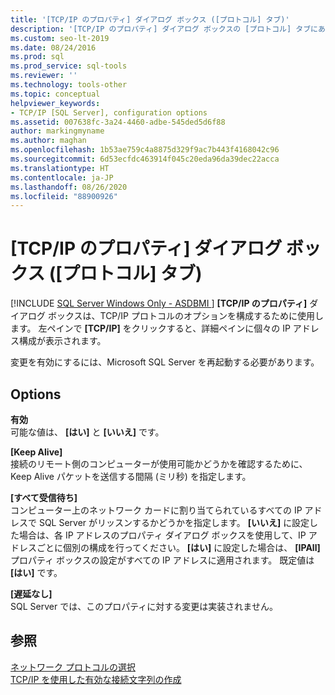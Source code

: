 ```yaml
---
title: '[TCP/IP のプロパティ] ダイアログ ボックス ([プロトコル] タブ)'
description: '[TCP/IP のプロパティ] ダイアログ ボックスの [プロトコル] タブにあるオプションを使用して、Keep Alive 間隔、有効なフラグ、およびその他のプロパティを構成します。'
ms.custom: seo-lt-2019
ms.date: 08/24/2016
ms.prod: sql
ms.prod_service: sql-tools
ms.reviewer: ''
ms.technology: tools-other
ms.topic: conceptual
helpviewer_keywords:
- TCP/IP [SQL Server], configuration options
ms.assetid: 007638fc-3a24-4460-adbe-545ded5d6f88
author: markingmyname
ms.author: maghan
ms.openlocfilehash: 1b53ae759c4a8875d329f9ac7b443f4168042c96
ms.sourcegitcommit: 6d53ecfdc463914f045c20eda96da39dec22acca
ms.translationtype: HT
ms.contentlocale: ja-JP
ms.lasthandoff: 08/26/2020
ms.locfileid: "88900926"
---
```

# <a name="tcpip-properties-protocols-tab"></a>[TCP/IP のプロパティ] ダイアログ ボックス ([プロトコル] タブ)
[!INCLUDE [SQL Server Windows Only - ASDBMI ](../../includes/applies-to-version/sql-windows-only-asdbmi.md)]
  **[TCP/IP のプロパティ]** ダイアログ ボックスは、TCP/IP プロトコルのオプションを構成するために使用します。 左ペインで **[TCP/IP]** をクリックすると、詳細ペインに個々の IP アドレス構成が表示されます。  
  
 変更を有効にするには、Microsoft SQL Server を再起動する必要があります。  
  
## <a name="options"></a>Options  
 **有効**  
 可能な値は、 **[はい]** と **[いいえ]** です。  
  
 **[Keep Alive]**  
 接続のリモート側のコンピューターが使用可能かどうかを確認するために、Keep Alive パケットを送信する間隔 (ミリ秒) を指定します。  
  
 **[すべて受信待ち]**  
 コンピューター上のネットワーク カードに割り当てられているすべての IP アドレスで SQL Server がリッスンするかどうかを指定します。 **[いいえ]** に設定した場合は、各 IP アドレスのプロパティ ダイアログ ボックスを使用して、IP アドレスごとに個別の構成を行ってください。 **[はい]** に設定した場合は、 **[IPAll]** プロパティ ボックスの設定がすべての IP アドレスに適用されます。 既定値は **[はい]** です。  
  
 **[遅延なし]**  
 SQL Server では、このプロパティに対する変更は実装されません。  
  
## <a name="see-also"></a>参照  
 [ネットワーク プロトコルの選択](/previous-versions/sql/sql-server-2016/ms187892(v=sql.130))   
 [TCP/IP を使用した有効な接続文字列の作成](creating-a-valid-connection-string-using-tcp-ip.md)  
  
